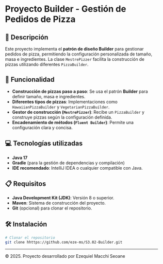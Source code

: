 # Proyecto Builder - Gestión de Pedidos de Pizza

## 📄 Descripción
Este proyecto implementa el **patrón de diseño Builder** para gestionar pedidos de pizza, permitiendo la configuración personalizada de tamaño, masa e ingredientes. La clase `MestrePizzer` facilita la construcción de pizzas utilizando diferentes `PizzaBuilder`.

## 🚀 Funcionalidad
- **Construcción de pizzas paso a paso**: Se usa el patrón **Builder** para definir tamaño, masa e ingredientes.
- **Diferentes tipos de pizzas**: Implementaciones como `HawaiianPizzaBuilder` y `VegetarianPizzaBuilder`.
- **Gestor de construcción (`MestrePizzer`)**: Recibe un `PizzaBuilder` y construye pizzas según la configuración definida.
- **Encadenamiento de métodos (`Fluent Builder`)**: Permite una configuración clara y concisa.

## 💻 Tecnologías utilizadas
- **Java 17**
- **Gradle** (para la gestión de dependencias y compilación)
- **IDE recomendado**: IntelliJ IDEA o cualquier compatible con Java.

## 📋 Requisitos
- **Java Development Kit (JDK)**: Versión 8 o superior.
- **Maven**: Sistema de construcción del proyecto.
- **Git** (opcional) para clonar el repositorio.

## 🛠️ Instalación
```bash
# Clonar el repositorio
git clone hhttps://github.com/eze-ms/S3.02-Builder.git
```
---
© 2025. Proyecto desarrollado por Ezequiel Macchi Seoane

